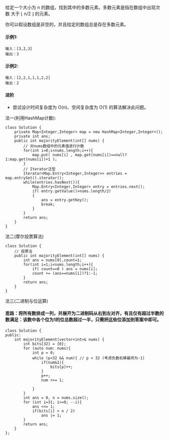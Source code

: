 给定一个大小为 n 的数组，找到其中的多数元素。多数元素是指在数组中出现次数 大于 ⌊ n/2 ⌋ 的元素。

你可以假设数组是非空的，并且给定的数组总是存在多数元素。

#### 示例1:
```
输入：[3,2,3]
输出：3
```

#### 示例2:
```
输入：[2,2,1,1,1,2,2]
输出：2
```

#### 进阶
* 尝试设计时间复杂度为 O(n)、空间复杂度为 O(1) 的算法解决此问题。

法一(利用HashMap计数):
```
class Solution {
    private Map<Integer,Integer> map = new HashMap<Integer,Integer>();
    private int ans;
    public int majorityElement(int[] nums) {
        // 对nums数组中的元素值进行计数
        for(int i=0;i<nums.length;i++){
            map.put( nums[i] , map.get(nums[i])==null?1:map.get(nums[i])+1 );
        }
        // Iterator泛型
        Iterator<Map.Entry<Integer,Integer>> entries = map.entrySet().iterator();
        while(entries.hasNext()){
            Map.Entry<Integer,Integer> entry = entries.next();
            if( entry.getValue()>nums.length/2)
            {
                ans = entry.getKey();
                break;
            }
        }
        return ans;
    }
}
```
法二(摩尔投票算法)
```
class Solution {
    // 投票法
    public int majorityElement(int[] nums) {
        int ans = nums[0],count=1;
        for(int i=1;i<nums.length;i++){
            if( count==0 ) ans = nums[i];
            count += (ans==nums[i])?1:-1;
        }
        return ans;
    }
}
```
法三(二进制与位运算)
#### 思路：将所有数排成一列，并展开为二进制码从右到左对齐，有且仅有超过半数的数满足：该数中各个位为1的位总数超过一半，只需把这些位添加到答案中即可。
```
class Solution {
public:
    int majorityElement(vector<int>& nums) {
        int bits[32] = {0};
        for (auto num: nums){
            int p = 0;
            while (p<32 && num){ // p < 32 (考虑负数右移最终为-1)
                if(num&1){
                    bits[p]++;
                }
                p++;
                num >>= 1;

            }
        }
        int ans = 0, n = nums.size();
        for (int i=31; i>=0; --i){
            ans <<= 1;
            if(bits[i] > n / 2)
                ans |= 1;
        }
        return ans;
    }
};

```
